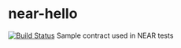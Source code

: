 # near-hello

[![Build Status](https://travis-ci.com/nearprotocol/near-hello.svg?branch=master)](https://travis-ci.com/nearprotocol/near-hello)
Sample contract used in NEAR tests

